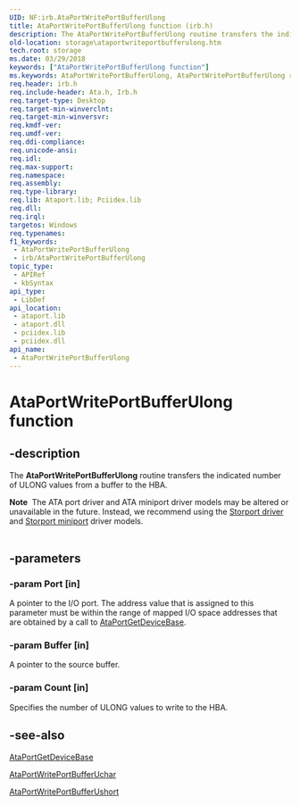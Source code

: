 ```yaml
---
UID: NF:irb.AtaPortWritePortBufferUlong
title: AtaPortWritePortBufferUlong function (irb.h)
description: The AtaPortWritePortBufferUlong routine transfers the indicated number of ULONG values from a buffer to the HBA.Note  The ATA port driver and ATA miniport driver models may be altered or unavailable in the future.
old-location: storage\ataportwriteportbufferulong.htm
tech.root: storage
ms.date: 03/29/2018
keywords: ["AtaPortWritePortBufferUlong function"]
ms.keywords: AtaPortWritePortBufferUlong, AtaPortWritePortBufferUlong routine [Storage Devices], atartns_877f49af-a38e-4468-896a-0e79a4e9effa.xml, irb/AtaPortWritePortBufferUlong, storage.ataportwriteportbufferulong
req.header: irb.h
req.include-header: Ata.h, Irb.h
req.target-type: Desktop
req.target-min-winverclnt: 
req.target-min-winversvr: 
req.kmdf-ver: 
req.umdf-ver: 
req.ddi-compliance: 
req.unicode-ansi: 
req.idl: 
req.max-support: 
req.namespace: 
req.assembly: 
req.type-library: 
req.lib: Ataport.lib; Pciidex.lib
req.dll: 
req.irql: 
targetos: Windows
req.typenames: 
f1_keywords:
 - AtaPortWritePortBufferUlong
 - irb/AtaPortWritePortBufferUlong
topic_type:
 - APIRef
 - kbSyntax
api_type:
 - LibDef
api_location:
 - ataport.lib
 - ataport.dll
 - pciidex.lib
 - pciidex.dll
api_name:
 - AtaPortWritePortBufferUlong
---
```


# AtaPortWritePortBufferUlong function


## -description

The <b>AtaPortWritePortBufferUlong</b> routine transfers the indicated number of ULONG values from a buffer to the HBA.
<div class="alert"><b>Note</b>  The ATA port driver and ATA miniport driver models may be altered or unavailable in the future. Instead, we recommend using the <a href="/windows-hardware/drivers/storage/storport-driver">Storport driver</a> and <a href="/windows-hardware/drivers/storage/storport-miniport-drivers">Storport miniport</a> driver models.</div><div> </div>

## -parameters

### -param Port [in]


A pointer to the I/O port. The address value that is assigned to this parameter must be within the range of mapped I/O space addresses that are obtained by a call to <a href="/windows-hardware/drivers/ddi/irb/nf-irb-ataportgetdevicebase">AtaPortGetDeviceBase</a>.

### -param Buffer [in]


A pointer to the source buffer.

### -param Count [in]


Specifies the number of ULONG values to write to the HBA.

## -see-also

<a href="/windows-hardware/drivers/ddi/irb/nf-irb-ataportgetdevicebase">AtaPortGetDeviceBase</a>



<a href="/windows-hardware/drivers/ddi/irb/nf-irb-ataportwriteportbufferuchar">AtaPortWritePortBufferUchar</a>



<a href="/windows-hardware/drivers/ddi/irb/nf-irb-ataportwriteportbufferushort">AtaPortWritePortBufferUshort</a>
